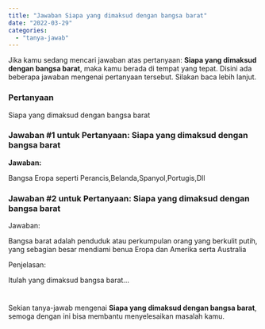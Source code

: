 ```yaml
---
title: "Jawaban Siapa yang dimaksud dengan bangsa barat​"
date: "2022-03-29"
categories: 
  - "tanya-jawab"
---
```


Jika kamu sedang mencari jawaban atas pertanyaan: **Siapa yang dimaksud dengan bangsa barat​**, maka kamu berada di tempat yang tepat. Disini ada beberapa jawaban mengenai pertanyaan tersebut. Silakan baca lebih lanjut.

### Pertanyaan

Siapa yang dimaksud dengan bangsa barat​

### Jawaban #1 untuk Pertanyaan: Siapa yang dimaksud dengan bangsa barat​

**Jawaban:**

Bangsa Eropa seperti Perancis,Belanda,Spanyol,Portugis,Dll

### Jawaban #2 untuk Pertanyaan: Siapa yang dimaksud dengan bangsa barat​

Jawaban:

Bangsa barat adalah penduduk atau perkumpulan orang yang berkulit putih, yang sebagian besar mendiami benua Eropa dan Amerika serta Australia

Penjelasan:

Itulah yang dimaksud bangsa barat...

#

Sekian tanya-jawab mengenai **Siapa yang dimaksud dengan bangsa barat​**, semoga dengan ini bisa membantu menyelesaikan masalah kamu.
